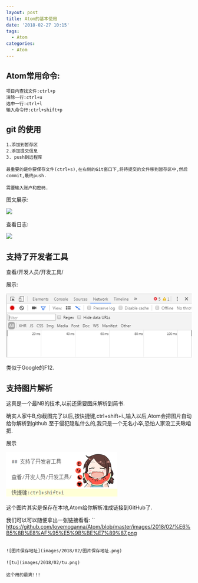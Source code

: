 ```yaml
---
layout: post
title: Atom的基本使用
date: '2018-02-27 10:15'
tags:
  - Atom
categories:
  - Atom
---
```


## Atom常用命令:
```
项目内查找文件:ctrl+p
清除一行:ctrl+u
选中一行:ctrl+l
输入命令行:ctrl+shift+p
```
## git 的使用
```
1.添加到暂存区
2.添加提交信息
3. push到远程库

最重要的是你要保存文件(ctrl+s),在右侧的Git窗口下,将待提交的文件移到暂存区中,然后commit,最终push.

需要输入账户和密码.
```
图文展示:

![](http://upload-images.jianshu.io/upload_images/7505161-b0549b709222eb33.png?imageMogr2/auto-orient/strip%7CimageView2/2/w/1240)

查看日志:

![](http://upload-images.jianshu.io/upload_images/7505161-d84110d6f6fc9bcd.png?imageMogr2/auto-orient/strip%7CimageView2/2/w/1240)

## 支持了开发者工具

查看/开发人员/开发工具/

展示:

![开发者工具](images/2018/02/开发者工具.png)

类似于Google的F12.

## 支持图片解析

这真是一个最NB的技术,以前还需要图床解析到简书.

确实人家牛B,你截图完了以后,按快捷键,ctrl+shift+i.,输入以后,Atom会把图片自动给你解析到github.至于侵犯隐私什么的,我只是一个无名小卒,恐怕人家没工夫瞅咱把.

展示

![自动解析文件到GitHub](images/2018/02/自动解析文件到github.png)

这个图片其实是保存在本地,Atom给你解析准成链接到GitHub了.

我们可以可以随便拿出一张链接看看:
``
https://github.com/lovemoganna/Atom/blob/master/images/2018/02/%E6%B5%8B%E8%AF%95%E5%9B%BE%E7%89%87.png
```

![图片保存地址](images/2018/02/图片保存地址.png)

![tu](images/2018/02/tu.png)

这个用的最爽!!!
